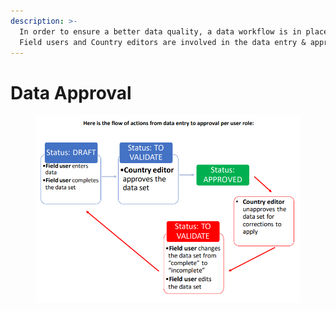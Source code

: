 ```yaml
---
description: >-
  In order to ensure a better data quality, a data workflow is in place. Both
  Field users and Country editors are involved in the data entry & approval
---
```


# Data Approval

<figure><img src="../../.gitbook/assets/image.png" alt=""><figcaption></figcaption></figure>
